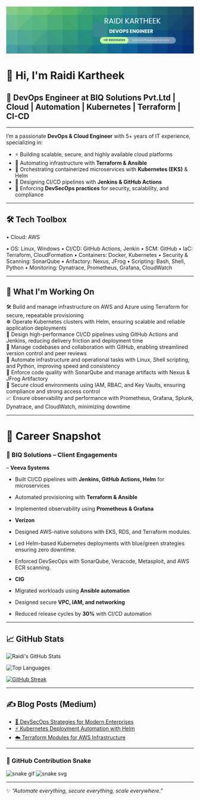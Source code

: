 ![alt text](<Blue Green Geometric Company LinkedIn Banner.png>)

# 👋 Hi, I'm Raidi Kartheek  

## 🚀  DevOps Engineer at BIQ Solutions Pvt.Ltd | Cloud | Automation | Kubernetes | Terraform  | CI-CD
---

I’m a passionate **DevOps & Cloud Engineer** with 5+ years of IT experience, specializing in:  
- ⚡ Building scalable, secure, and highly available cloud platforms  
- 🔄 Automating infrastructure with **Terraform & Ansible**  
- 🐳 Orchestrating containerized microservices with **Kubernetes (EKS)** & Helm  
- 🚀 Designing CI/CD pipelines with **Jenkins & GitHub Actions**  
- 🔐 Enforcing **DevSecOps practices** for security, scalability, and compliance  

---
## 🛠️ Tech Toolbox  

•	Cloud: AWS

•	OS: Linux, Windows
•	CI/CD: GitHub Actions, Jenkin
•	SCM: GitHub
•	IaC: Terraform, CloudFormation 
•	Containers: Docker, Kubernetes 
•	Security & Scanning: SonarQube 
•	Arifactory: Nexus, JFrog
•	Scripting: Bash, Shell, Python
•	Monitoring: Dynatrace, Prometheus, Grafana, CloudWatch

---

## 🔭 What I'm Working On  
🛠️ Build and manage infrastructure on AWS and Azure using Terraform for secure, repeatable provisioning  
☸️ Operate Kubernetes clusters with Helm, ensuring scalable and reliable application deployments  
🚀 Design high-performance CI/CD pipelines using GitHub Actions and Jenkins, reducing delivery friction and deployment time  
📃️ Manage codebases and collaboration with GitHub, enabling streamlined version control and peer reviews  
🤖 Automate infrastructure and operational tasks with Linux, Shell scripting, and Python, improving speed and consistency  
🧪 Enforce code quality with SonarQube and manage artifacts with Nexus & JFrog Artifactory  
🔐 Secure cloud environments using IAM, RBAC, and Key Vaults, ensuring compliance and strong access control  
📈 Ensure observability and performance with Prometheus, Grafana, Splunk, Dynatrace, and CloudWatch, minimizing downtime  

---

# 💼 Career Snapshot
### 🏢 BIQ Solutions – Client Engagements  

– **Veeva Systems**  
- Built CI/CD pipelines with **Jenkins, GitHub Actions, Helm** for microservices  
- Automated provisioning with **Terraform & Ansible**  
- Implemented observability using **Prometheus & Grafana**   

- **Verizon**  
- Designed AWS-native solutions with EKS, RDS, and Terraform modules.  
- Led Helm-based Kubernetes deployments with blue/green strategies ensuring zero downtime.  
- Enforced DevSecOps with SonarQube, Veracode, Metasploit, and AWS ECR scanning.  

- **CIG**  
- Migrated workloads using **Ansible automation**  
- Designed secure **VPC, IAM, and networking**  
- Reduced release cycles by **30%** with CI/CD automation  

----

## 📈 GitHub Stats  
  
![Raidi's GitHub Stats](https://github-readme-stats.vercel.app/api?username=Raidi13&show_icons=true&theme=tokyonight)  

![Top Languages](https://github-readme-stats.vercel.app/api/top-langs/?username=Raidi13&layout=compact&theme=tokyonight)  

<!-- [![GitHub Streak](https://streak-stats.demolab.com/?user=Raidi-Kartheek&theme=tokyonight)](https://git.io/streak-stats) -->
 
[![GitHub Streak](https://streak-stats.vercel.app/?user=Raidi-Kartheek&theme=tokyonight)](https://git.io/streak-stats)

<!-- [![GitHub Streak](https://github-readme-streak-stats.herokuapp.com/?user=Raidi-Kartheek&theme=tokyonight)](https://git.io/streak-stats) -->

--- 

## ✍️ Blog Posts (Medium)  
- [🚀 DevSecOps Strategies for Modern Enterprises](https://medium.com/@Raidi13)  
- [⚡ Kubernetes Deployment Automation with Helm](https://medium.com/@Raidi13)  
- [☁️ Terraform Modules for AWS Infrastructure](https://medium.com/@Raidi13)  



---

### 🐍 GitHub Contribution Snake
![snake gif](https://github.com/YOUR-USERNAME/YOUR-USERNAME/blob/output/github-contribution-grid-snake.gif)
![snake svg](https://github.com/YOUR-USERNAME/YOUR-USERNAME/blob/output/github-contribution-grid-snake.svg)
<!-- 
 ## 🐍 GitHub Contribution Snake  
![snake gif](https://github.com/Raidi-Kartheek/Raidi-Kartheek/blob/output/github-contribution-grid-snake.svg) -->


---
✨ *“Automate everything, secure everything, scale everywhere.”*  


